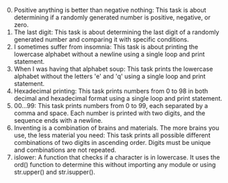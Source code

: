 0. Positive anything is better than negative nothing: This task is about determining if a randomly generated number is positive, negative, or zero.
1. The last digit: This task is about determining the last digit of a randomly generated number and comparing it with specific conditions.
2. I sometimes suffer from insomnia: This task is about printing the lowercase alphabet without a newline using a single loop and print statement.
3. When I was having that alphabet soup: This task prints the lowercase alphabet without the letters 'e' and 'q' using a single loop and print statement.
4. Hexadecimal printing: This task prints numbers from 0 to 98 in both decimal and hexadecimal format using a single loop and print statement.
5. 00...99: This task prints numbers from 0 to 99, each separated by a comma and space. Each number is printed with two digits, and the sequence ends with a newline.
6. Inventing is a combination of brains and materials. The more brains you use, the less material you need: This task prints all possible different combinations of two digits in ascending order. Digits must be unique and combinations are not repeated.
7. islower: A function that checks if a character is in lowercase. It uses the ord() function to determine this without importing any module or using str.upper() and str.isupper().
